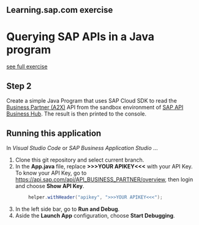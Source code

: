 ## Learning.sap.com exercise
# Querying SAP APIs in a Java program
[see full exercise](https://learning.sap.com/learning-journey/develop-advanced-extensions-with-sap-cloud-sdk/exercise-querying-sap-apis-in-a-java-program_c97a89ce-9ca9-4ad9-8037-3a155bcaca51)

## Step 2
Create a simple Java Program that uses SAP Cloud SDK to read the [Business Partner (A2X)](https://api.sap.com/api/API_BUSINESS_PARTNER/overview) API from the sandbox environment of [SAP API Business Hub](https://api.sap.com). 
The result is then printed to the console.

## Running this application 
In *Visual Studio Code* or *SAP Business Application Studio* ...

1. Clone this git repository and select current branch.
2. In the **App.java** file, replace **>>>YOUR APIKEY<<<** with your API Key. To know your API Key, go to https://api.sap.com/api/API_BUSINESS_PARTNER/overview, then login and choose **Show API Key**. 
```java
        helper.withHeader("apikey", ">>>YOUR APIKEY<<<");
```
3. In the left side bar, go to **Run and Debug**.
4. Aside the **Launch App** configuration, choose **Start Debugging**.